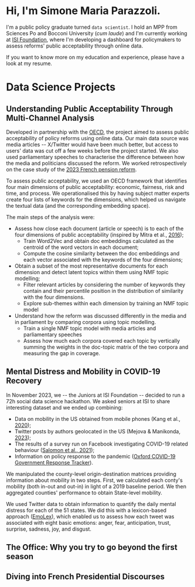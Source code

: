 # Hi, I'm Simone Maria Parazzoli.

I'm a public policy graduate turned `data scientist`. I hold an MPP from Sciences Po and Bocconi University (_cum laude_) and I'm currently working at [ISI Foundation](https://isi.it/en/home), where I'm developing a dashboard for policymakers to assess reforms' public acceptability through online data.

If you want to know more on my education and experience, please have a look at my resume.

<!--## Education

- **Bocconi University** $|$ MSc Public Policy (_cum laude_, 03/23)
- **Sciences Po** | Master in Public Policy (_cum laude_, 06/22)
- **University of Bologna** | BA Political Science (_cum laude_, 07/20)

## Experience
- **ISI Foundation** | Junior Data Scientist (05/23 - Present)
- **OECD Observatory of Public Sector Innovation** | Intern (10/22 - 03/23)
- **Digital Policy Alert** | Consultant (07/22 - 09/23)
- **Bocconi LEAP** | Research Assistant (04/21 - 07/21)and -->

# Data Science Projects

## Understanding Public Acceptability Through Multi-Channel Analysis

Developed in partnership with the [OECD](https://www.oecd.org), the project aimed to assess public acceptability of policy reforms using online data. Our main data source was media articles -- X/Twitter would have been much better, but access to users' data was cut off a few weeks before the project started. We also used parliamentary speeches to characterise the difference between how the media and politicians discussed the reform. We worked retrospectively on the case study of the [2023 French pension reform](https://en.wikipedia.org/wiki/2023_French_pension_reform_law).

To assess public acceptability, we used an OECD framework that identifies four main dimensions of public acceptability: economic, fairness, risk and time, and process. We operationalised this by having subject matter experts create four lists of keywords for the dimensions, which helped us navigate the textual data (and the corresponding embedding space).

The main steps of the analysis were:
- Assess how close each document (article or speech) is to each of the four dimensions of public acceptability (inspired by Mitra et al., [2016](https://doi.org/10.48550/arXiv.1602.01137));
  - Train Word2Vec and obtain doc embeddings calculated as the centroid of the word vectors in each document;
  - Compute the cosine similarity between the doc embeddings and each vector associated with the keywords of the four dimensions;
- Obtain a subset of the most representative documents for each dimension and detect latent topics within them using NMF topic modelling; 
  - Filter relevant articles by considering the number of keywords they contain and their percentile position in the distribution of similarity with the four dimensions.
  - Explore sub-themes within each dimension by training an NMF topic model
- Understand how the reform was discussed differently in the media and in parliament by comparing corpora using topic modelling. 
  - Train a single NMF topic model with media articles and parliamentary speeches
  - Assess how much each corpora covered each topic by vertically summing the weights in the doc-topic matrix of the two corpora and measuring the gap in coverage.

## Mental Distress and Mobility in COVID-19 Recovery

In November 2023, we -- the Juniors at ISI Foundation -- decided to run a 72h social data science hackathon. We asked seniors at ISI to share interesting dataset and we ended up combining:
- Data on mobility in the US obtained from mobile phones (Kang et al., [2020](https://www.nature.com/articles/s41597-020-00734-5));
- Twitter posts by authors geolocated in the US (Mejova & Manikonda, [2023](https://doi.org/10.48550/arXiv.2305.11398));
- The results of a survey run on Facebook investigating COVID-19 related behaviour ([Salomon et al., 2021](https://pubmed.ncbi.nlm.nih.gov/34903656/));
- Information on policy response to the pandemic ([Oxford COVID-19 Government Response Tracker](https://www.nature.com/articles/s41562-021-01079-8)).

We manipulated the county-level origin-destination matrices providing information about mobility in two steps. First, we calculated each conty's mobility (both in-out and out-in) in light of a 2019 baseline period. We then aggregated counties' performance to obtain State-level mobility.

We used Twitter data to obtain information to quantify the daily mental distress for each of the 51 states. We did this with a lexicon-based approach ([EmoLex](https://saifmohammad.com/WebPages/NRC-Emotion-Lexicon.htm)), which enabled us to assess how each tweet was associated with eight basic emotions: anger, fear, anticipation, trust, surprise, sadness, joy, and disgust.

 
## The Office: Why you try to go beyond the first season

## Diving into French Presidential Discourses
